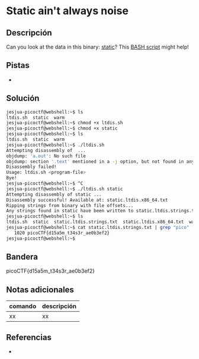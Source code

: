 # Static ain't always noise

## Descripción
Can you look at the data in this binary: [static](https://mercury.picoctf.net/static/e9dd71b5d11023873b8abe99cdb45551/static)? This [BASH script](https://mercury.picoctf.net/static/e9dd71b5d11023873b8abe99cdb45551/ltdis.sh) might help!

## Pistas
- 

## Solución
```bash
jesjua-picoctf@webshell:~$ ls
ltdis.sh  static  warm            
jesjua-picoctf@webshell:~$ chmod +x ltdis.sh 
jesjua-picoctf@webshell:~$ chmod +x static
jesjua-picoctf@webshell:~$ ls
ltdis.sh  static  warm
jesjua-picoctf@webshell:~$ ./ltdis.sh 
Attempting disassembly of  ...
objdump: 'a.out': No such file
objdump: section '.text' mentioned in a -j option, but not found in any input file
Disassembly failed!
Usage: ltdis.sh <program-file>
Bye!
jesjua-picoctf@webshell:~$ ^C
jesjua-picoctf@webshell:~$ ./ltdis.sh static 
Attempting disassembly of static ...
Disassembly successful! Available at: static.ltdis.x86_64.txt
Ripping strings from binary with file offsets...
Any strings found in static have been written to static.ltdis.strings.txt with file offset
jesjua-picoctf@webshell:~$ ls
ltdis.sh  static  static.ltdis.strings.txt  static.ltdis.x86_64.txt  warm
jesjua-picoctf@webshell:~$ cat static.ltdis.strings.txt | grep "pico"
   1020 picoCTF{d15a5m_t34s3r_ae0b3ef2}
jesjua-picoctf@webshell:~$
```

## Bandera
picoCTF{d15a5m_t34s3r_ae0b3ef2}

## Notas adicionales
| comando | descripción |
| ------ | ------ |
| xx | xx |

## Referencias
- []()
